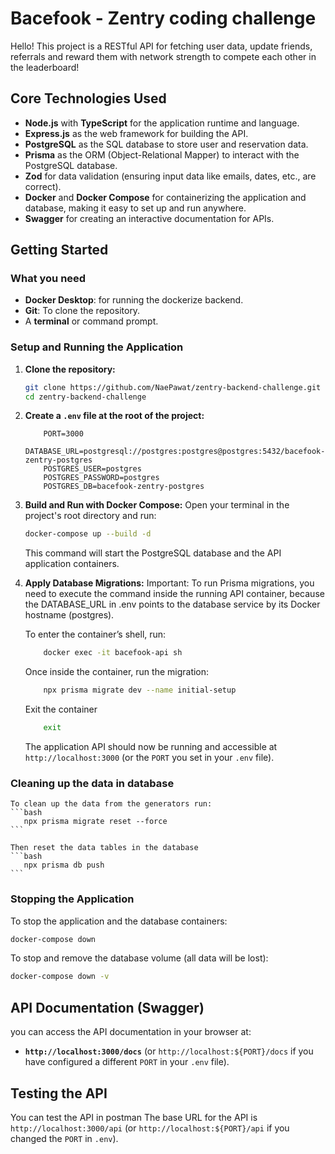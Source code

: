 # Bacefook - Zentry coding challenge

Hello! This project is a RESTful API for fetching user data, update friends, referrals and reward them with network strength to compete each other in the leaderboard!

## Core Technologies Used

*   **Node.js** with **TypeScript** for the application runtime and language.
*   **Express.js** as the web framework for building the API.
*   **PostgreSQL** as the SQL database to store user and reservation data.
*   **Prisma** as the ORM (Object-Relational Mapper) to interact with the PostgreSQL database.
*   **Zod** for data validation (ensuring input data like emails, dates, etc., are correct).
*   **Docker** and **Docker Compose** for containerizing the application and database, making it easy to set up and run anywhere.
*   **Swagger** for creating an interactive documentation for APIs.

## Getting Started

### What you need

*   **Docker Desktop**: for running the dockerize backend.
*   **Git**: To clone the repository.
*   A **terminal** or command prompt.

### Setup and Running the Application

1.  **Clone the repository:**
    ```bash
    git clone https://github.com/NaePawat/zentry-backend-challenge.git
    cd zentry-backend-challenge
    ```

2.  **Create a `.env` file at the root of the project:**
    ```env
        PORT=3000
        DATABASE_URL=postgresql://postgres:postgres@postgres:5432/bacefook-zentry-postgres
        POSTGRES_USER=postgres
        POSTGRES_PASSWORD=postgres
        POSTGRES_DB=bacefook-zentry-postgres
    ```

3.  **Build and Run with Docker Compose:**
    Open your terminal in the project's root directory and run:
    ```bash
    docker-compose up --build -d
    ```

    This command will start the PostgreSQL database and the API application containers.

4.  **Apply Database Migrations:**
    Important: To run Prisma migrations, you need to execute the command inside the running API container, because the DATABASE_URL in .env points to the database service by its Docker hostname (postgres).

    To enter the container’s shell, run:
    ```bash
        docker exec -it bacefook-api sh
    ```

    Once inside the container, run the migration:
    ```bash
        npx prisma migrate dev --name initial-setup
    ```

    Exit the container
    ```bash
        exit
    ```

    The application API should now be running and accessible at `http://localhost:3000` (or the `PORT` you set in your `.env` file).

### Cleaning up the data in database

    To clean up the data from the generators run:
    ```bash
       npx prisma migrate reset --force
    ```
    
    Then reset the data tables in the database
    ```bash
       npx prisma db push
    ```

### Stopping the Application

To stop the application and the database containers:
```bash
docker-compose down
```
To stop and remove the database volume (all data will be lost):
```bash
docker-compose down -v
```

## API Documentation (Swagger)

you can access the API documentation in your browser at:

*   **`http://localhost:3000/docs`** (or `http://localhost:${PORT}/docs` if you have configured a different `PORT` in your `.env` file).

## Testing the API

You can test the API in postman
The base URL for the API is `http://localhost:3000/api` (or `http://localhost:${PORT}/api` if you changed the `PORT` in `.env`).
